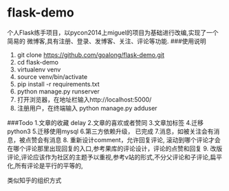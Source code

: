 # flask-demo
个人Flask练手项目，以pycon2014上miguel的项目为基础进行改编,实现了一个简易的
微博客,具有注册、登录、发博客、关注、评论等功能.
###使用说明

1. git clone https://github.com/goalong/flask-demo.git
2. cd flask-demo
3. virtualenv venv
4. source venv/bin/activate
5. pip install -r requirements.txt
6. python manage.py runserver
7. 打开浏览器，在地址栏输入http://localhost:5000/
8. 注册用户，在终端输入 python manage.py adduser <email> <username> 

###Todo
1.文章的收藏 delay
2.文章的喜欢或者赞同
3.文章加标签
4.迁移python3
5.迁移使用mysql
6.第三方依赖升级， 已完成
7.消息，如被关注会有消息，被点赞会有消息
8. 重新设计comment，允许回复评论, 滚动到哪个评论才会在哪个评论那里出现回复的入口,参考果库的评论设计，评论的点赞和回复
9. 改版评论,评论应该作为社区的主题予以重视,参考v站的形式,不分父评论和子评论,扁平化,所有评论是平行的平等的,

类似知乎的组织方式